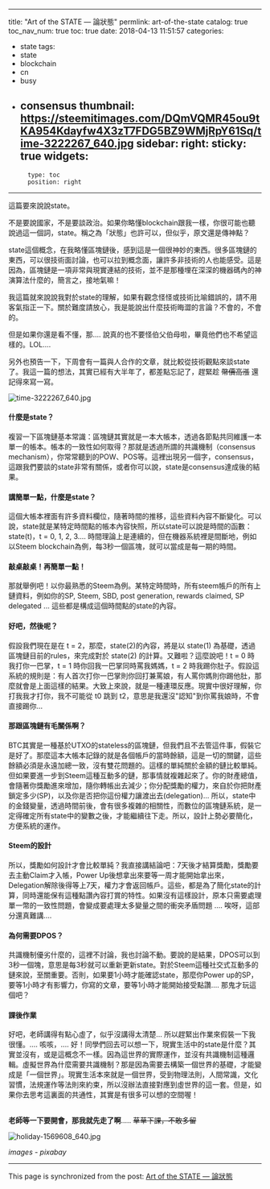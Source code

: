 
---
title: "Art of the STATE — 論狀態"
permlink: art-of-the-state
catalog: true
toc_nav_num: true
toc: true
date: 2018-04-13 11:51:57
categories:
- state
tags:
- state
- blockchain
- cn
- busy
- consensus
thumbnail: https://steemitimages.com/DQmVQMR45ou9tKA954Kdayfw4X3zT7FDG5BZ9WMjRpY61Sq/time-3222267_640.jpg
sidebar:
    right:
        sticky: true
widgets:
    -
        type: toc
        position: right
---


這篇要來說說state。

不是要說國家，不是要談政治。如果你略懂blockchain跟我一樣，你很可能也聽說過這一個詞，state。稱之為「狀態」也許可以，但似乎，原文還是傳神點？

state這個概念，在我略懂區塊鏈後，感到這是一個很神妙的東西。很多區塊鏈的東西，可以很技術面討論，也可以拉到概念面，讓許多非技術的人也能感受。這是因為，區塊鏈是一項非常與現實連結的技術，並不是那種埋在深深的機器碼內的神演算法什麼的，簡言之，接地氣嘛！

我這篇就來說說我對於state的理解，如果有觀念怪怪或技術比喻錯誤的，請不用客氣指正一下。關於難度請放心，我是能說出什麼技術晦澀的言論？不會的，不會的。

但是如果你還是看不懂，那.... 說真的也不要怪伯父伯母啦，畢竟他們也不希望這樣的。LOL.... 

另外也預告一下，下周會有一篇與人合作的文章，就比較從技術觀點來談state了。我這一篇的想法，其實已經有大半年了，都差點忘記了，趕緊趁 <del>幣價高漲</del> 還記得來寫一寫。

![time-3222267_640.jpg](https://steemitimages.com/DQmVQMR45ou9tKA954Kdayfw4X3zT7FDG5BZ9WMjRpY61Sq/time-3222267_640.jpg)

#### 什麼是state？
複習一下區塊鏈基本常識：區塊鏈其實就是一本大帳本，透過各節點共同維護一本單一的帳本。帳本的一致性如何取得？那就是透過所謂的共識機制（consensus mechanism），你常常聽到的POW、POS等。這裡出現另一個字，consensus，這跟我們要談的state非常有關係，或者你可以說，state是consensus達成後的結果。

#### 講簡單一點，什麼是state？
這個大帳本裡面有許多資料欄位，隨著時間的推移，這些資料內容不斷變化。可以說，state就是某特定時間點的帳本內容快照，所以state可以說是時間的函數：state(t)，t = 0, 1, 2, 3.... 時間理論上是連續的，但在機器系統裡是間斷地，例如以Steem blockchain為例，每3秒一個區塊，就可以當成是每一期的時間。

#### 敲桌敲桌！再簡單一點！
那就舉例吧！以你最熟悉的Steem為例。某特定時間時，所有steem帳戶的所有上鏈資料，例如你的SP, Steem, SBD, post generation, rewards claimed, SP delegated ... 這些都是構成這個時間點的state的內容。

#### 好吧，然後呢？
假設我們現在是在 t = 2，那麼，state(2)的內容，將是以 state(1) 為基礎，透過區塊鏈目前的rules，來完成對於 state(2) 的計算。又難啦？這麼說吧！t = 0 時我打你一巴掌，t = 1 時你回我一巴掌同時罵我媽媽，t = 2 時我踢你肚子。假設這系統的規則是：有人首次打你一巴掌則你回打兼罵娘，有人罵你媽則你踢他肚，那麼就會是上面這樣的結果。大致上來說，就是一種連環反應。現實中很好理解，你打我我才打你，我不可能從 t0 跳到 t2，意思是我還沒"認知"到你罵我娘時，不會直接踢你... 

#### 那跟區塊鏈有毛關係啊？
BTC其實是一種基於UTXO的stateless的區塊鏈，但我們且不去管這件事，假裝它是好了。那麼這本大帳本記錄的就是各個帳戶的當時餘額，這是一切的關鍵，這些餘額必須是永遠加總一致，沒有雙花問題的。這樣的單純關於金額的鏈比較單純。但如果要進一步到Steem這種互動多的鏈，那事情就複雜起來了。你的財產總值，會隨著你獎勵進來增加，隨你轉帳出去減少；你分配獎勵的權力，來自於你把財產鎖定多少(SP)，以及你是否把你這份權力讓渡出去(delegation)... 所以，state中的金錢變量，透過時間前後，會有很多複雜的相關性，而數位的區塊鏈系統，是一定得確定所有state中的變數之後，才能繼續往下走。所以，設計上勢必要簡化，方便系統的運作。

#### Steem的設計
所以，獎勵如何設計才會比較單純？我直接講結論吧：7天後才結算獎勵，獎勵要去主動Claim才入帳，Power Up後想拿出來要等一周才能開始拿出來，Delegation解除後得等上7天，權力才會返回帳戶。這些，都是為了簡化state的計算，同時還能保有這種點讚內容打賞的特性。如果沒有這樣設計，原本只需要處理單一幣的一致性問題，會變成要處理太多變量之間的衝突矛盾問題 .... 唉呀，這部分還真難講.... 

#### 為何需要DPOS？
共識機制優劣什麼的，這裡不討論，我也討論不動。要說的是結果，DPOS可以到3秒一個塊，意思是每3秒就可以重新更新state。對於Steem這種社交式互動多的鏈來說，至關重要。否則，如果要1小時才能確認state，那麼你Power up的SP，要等1小時才有影響力，你寫的文章，要等1小時才能開始接受點讚.... 那鬼才玩這個吧？

#### 課後作業
好吧，老師講得有點心虛了，似乎沒講得太清楚... 所以趕緊出作業來假裝一下我很懂。.... 咳咳，.... 好！同學們回去可以想一下，現實生活中的state是什麼？其實並沒有，或是這概念不一樣。因為這世界的實際運作，並沒有共識機制這種邏輯。虛擬世界為什麼需要共識機制？那是因為需要去構築一個世界的基礎，才能變成是「一個世界」。現實生活本來就是一個世界，受到物理法則，人間常識，文化習慣，法規運作等法則來約束，所以沒辦法直接對應到虛世界的這一套。但是，如果你去思考這裏面的共通性，其實是有很多可以想的空間喔！

<br>**老師等一下要開會，那我就先走了啊**.....  <del>草草下課，不敢多留</del>

![holiday-1569608_640.jpg](https://steemitimages.com/DQmWpWSA6UChScJ2RvFmeoJBFNBbEALC7GPJ9hFx7uauNpW/holiday-1569608_640.jpg)

*images - pixabay*



- - -

This page is synchronized from the post: [Art of the STATE — 論狀態](https://steemit.com/@deanliu/art-of-the-state)
